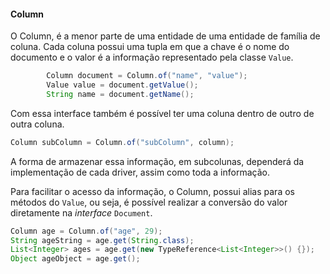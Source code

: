 #### Column

O Column, é a menor parte de uma entidade de uma entidade de família de coluna. Cada coluna possui uma tupla em que a chave é o nome do documento e o valor é a informação representado pela classe `Value`.

```java
        Column document = Column.of("name", "value");
        Value value = document.getValue();
        String name = document.getName();
```

Com essa interface também é possível ter uma coluna dentro de outro de outra coluna.

```java
Column subColumn = Column.of("subColumn", column);
```

A forma de armazenar essa informação, em subcolunas, dependerá da implementação de cada driver, assim como toda a informação.

Para facilitar o acesso da informação, o Column, possui alias para os métodos do `Value`, ou seja, é possível realizar a conversão do valor diretamente na _interface_ `Document`.

```java
Column age = Column.of("age", 29);
String ageString = age.get(String.class);
List<Integer> ages = age.get(new TypeReference<List<Integer>>() {});
Object ageObject = age.get();
```





